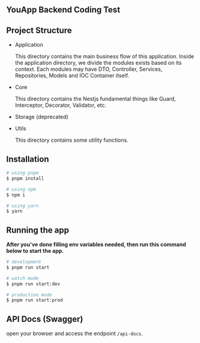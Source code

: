 ##  YouApp Backend Coding Test

## Project Structure
- Application
  
    This directory contains the main business flow of this application. Inside the application directory, we divide the modules exists based on its context. Each modules may have DTO, Controller, Services, Repositories, Models and IOC Container itself.
- Core

  This directory contains the Nestjs fundamental things like Guard, Interceptor, Decorator, Validator, etc.
- Storage (deprecated)
- Utils

  This directory contains some utility functions.


## Installation

```bash
# using pnpm
$ pnpm install

# using npm
$ npm i

# using yarn
$ yarn
```

## Running the app

 __After you've done filling env variables needed, then run this command below to start the app.__
 
```bash
# development
$ pnpm run start

# watch mode
$ pnpm run start:dev

# production mode
$ pnpm run start:prod
```

## API Docs (Swagger)
open your browser and access the endpoint `/api-docs`.
